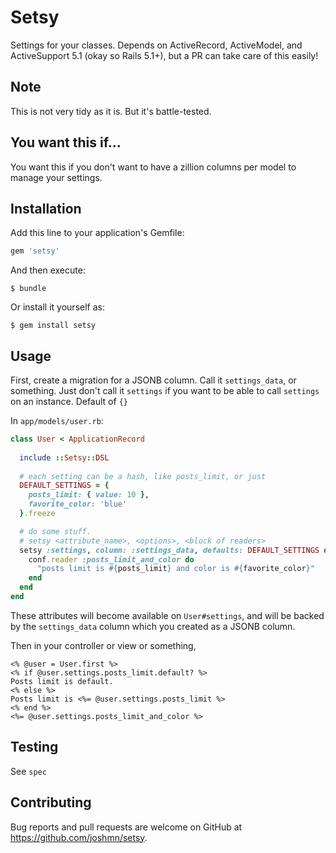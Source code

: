 # Setsy

Settings for your classes. Depends on ActiveRecord, ActiveModel, and ActiveSupport 5.1 (okay so Rails 5.1+), but a PR can take care of this easily!

## Note

This is not very tidy as it is. But it's battle-tested.

## You want this if...

You want this if you don't want to have a zillion columns per model to manage your settings.

## Installation

Add this line to your application's Gemfile:

```ruby
gem 'setsy'
```

And then execute:

    $ bundle

Or install it yourself as:

    $ gem install setsy

## Usage

First, create a migration for a JSONB column. Call it `settings_data`, or something. Just don't call it `settings` if you want to be able to call `settings` on an instance. Default of `{}`

In `app/models/user.rb`:

```ruby
class User < ApplicationRecord
  
  include ::Setsy::DSL
  
  # each setting can be a hash, like posts_limit, or just
  DEFAULT_SETTINGS = {
    posts_limit: { value: 10 },
    favorite_color: 'blue'
  }.freeze

  # do some stuff.
  # setsy <attribute_name>, <options>, <block of readers>
  setsy :settings, column: :settings_data, defaults: DEFAULT_SETTINGS do |conf|
    conf.reader :posts_limit_and_color do
      "posts limit is #{posts_limit} and color is #{favorite_color}"
    end
  end
end
```

These attributes will become available on `User#settings`, and will be backed by the `settings_data` column which you created as a JSONB column.

Then in your controller or view or something,

```erb 
<% @user = User.first %>
<% if @user.settings.posts_limit.default? %>
Posts limit is default. 
<% else %>
Posts limit is <%= @user.settings.posts_limit %> 
<% end %>
<%= @user.settings.posts_limit_and_color %> 
```

## Testing

See `spec`

## Contributing

Bug reports and pull requests are welcome on GitHub at https://github.com/joshmn/setsy.

